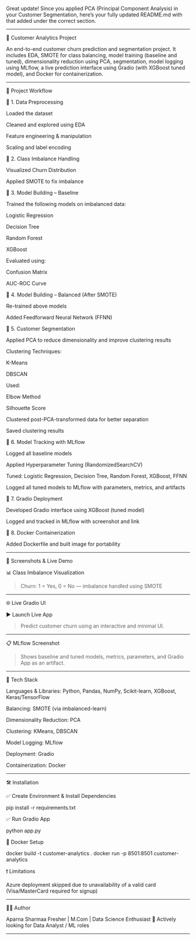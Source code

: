 Great update! Since you applied PCA (Principal Component Analysis) in your Customer Segmentation, here’s your fully updated README.md with that added under the correct section.


---

🧠 Customer Analytics Project

An end-to-end customer churn prediction and segmentation project. It includes EDA, SMOTE for class balancing, model training (baseline and tuned), dimensionality reduction using PCA, segmentation, model logging using MLflow, a live prediction interface using Gradio (with XGBoost tuned model), and Docker for containerization.


---

📁 Project Workflow

🔹 1. Data Preprocessing

Loaded the dataset

Cleaned and explored using EDA

Feature engineering & manipulation

Scaling and label encoding


🔹 2. Class Imbalance Handling

Visualized Churn Distribution

Applied SMOTE to fix imbalance


🔹 3. Model Building – Baseline

Trained the following models on imbalanced data:

Logistic Regression

Decision Tree

Random Forest

XGBoost


Evaluated using:

Confusion Matrix

AUC-ROC Curve


🔹 4. Model Building – Balanced (After SMOTE)

Re-trained above models

Added Feedforward Neural Network (FFNN)


🔹 5. Customer Segmentation

Applied PCA to reduce dimensionality and improve clustering results

Clustering Techniques:

K-Means

DBSCAN


Used:

Elbow Method

Silhouette Score


Clustered post-PCA-transformed data for better separation

Saved clustering results


🔹 6. Model Tracking with MLflow

Logged all baseline models

Applied Hyperparameter Tuning (RandomizedSearchCV)

Tuned: Logistic Regression, Decision Tree, Random Forest, XGBoost, FFNN


Logged all tuned models to MLflow with parameters, metrics, and artifacts


🔹 7. Gradio Deployment

Developed Gradio interface using XGBoost (tuned model)

Logged and tracked in MLflow with screenshot and link


🔹 8. Docker Containerization

Added Dockerfile and built image for portability



---

📸 Screenshots & Live Demo

📊 Class Imbalance Visualization



> Churn: 1 = Yes, 0 = No — imbalance handled using SMOTE




---

🌐 Live Gradio UI

▶ Launch Live App

> Predict customer churn using an interactive and minimal UI.




---

📋 MLflow Screenshot



> Shows baseline and tuned models, metrics, parameters, and Gradio App as an artifact.




---

🧪 Tech Stack

Languages & Libraries: Python, Pandas, NumPy, Scikit-learn, XGBoost, Keras/TensorFlow

Balancing: SMOTE (via imbalanced-learn)

Dimensionality Reduction: PCA

Clustering: KMeans, DBSCAN

Model Logging: MLflow

Deployment: Gradio

Containerization: Docker



---

🛠 Installation

✅ Create Environment & Install Dependencies

pip install -r requirements.txt

✅ Run Gradio App

python app.py

🐳 Docker Setup

docker build -t customer-analytics .
docker run -p 8501:8501 customer-analytics



❗ Limitations

Azure deployment skipped due to unavailability of a valid card (Visa/MasterCard required for signup)



---

🙋‍♀ Author

Aparna Sharmaa
Fresher | M.Com | Data Science Enthusiast
🔗 Actively looking for Data Analyst / ML roles


---
